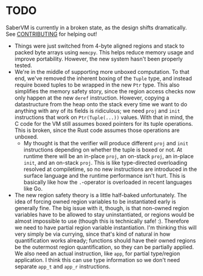# TODO

SaberVM is currently in a broken state, as the design shifts dramatically. See [CONTRIBUTING](CONTRIBUTING.md) for helping out!

 - Things were just switched from 4-byte aligned regions and stack to packed byte arrays using `memcpy`. This helps reduce memory usage and improve portability. However, the new system hasn't been properly tested.
 - We're in the middle of supporting more unboxed computation. To that end, we've removed the inherent boxing of the `Tuple` type, and instead require boxed tuples to be wrapped in the new `Ptr` type. This also simplifies the memory safety story, since the region access checks now only happen at the new `deref` instruction. However, copying a datastructure from the heap onto the stack every time we want to do anything with any of its fields is ridiculous; we need `proj` and `init` instructions that work on `Ptr(Tuple(...))` values. With that in mind, the C code for the VM still assumes boxed pointers for its tuple operations. This is broken, since the Rust code assumes those operations are unboxed. 
	 - My thought is that the verifier will produce different `proj` and `init` instructions depending on whether the tuple is boxed or not. At runtime there will be an in-place `proj`, an on-stack `proj`, an in-place `init`, and an on-stack `proj`. This is like type-directed overloading resolved at compiletime, so no new instructions are introduced in the surface language and the runtime performance isn't hurt. This is basically like how the `.`-operator is overloaded in recent languages like Go.
- The new region safety theory is a little half-baked unfortunately. The idea of forcing owned region variables to be instantiated early is generally fine. The big issue with it, though, is that non-owned region variables have to be allowed to stay uninstantiated, or regions would be almost impossible to use (though this is technically safe! :). Therefore we need to have partial region variable instantiation. I'm thinking this will very simply be via currying, since that's kind of natural in how quantification works already; functions should have their owned regions be the outermost region quantification, so they can be partially applied. We also need an actual instruction, like `app`, for partial type/region application. I think this can use type information so we don't need separate `app_t` and `app_r` instructions.